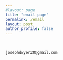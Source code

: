 ```yaml
---
#layout: page
title: "email page"
permalink: /email
layout: post
author_profile: false
---
```


<p>&nbsp;</p>

```
josephdwyer20@gmail.com
```
